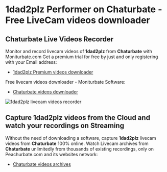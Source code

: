 # 1dad2plz Performer on Chaturbate - Free LiveCam videos downloader

## Chaturbate Live Videos Recorder

Monitor and record livecam videos of **1dad2plz** from **Chaturbate** with Moniturbate.com
Get a premium trial for free by just and only registering with your Email address:
* [1dad2plz Premium videos downloader](https://moniturbate.com/request-demo-licence-key.html)

Free livecam videos downloader - Moniturbate Software:
* [Chaturbate videos downloader](https://moniturbate.com/moniturbate-download-software.html)

![1dad2plz livecam videos recorder](https://peachurnet.com/templates/moniturbate-software.png)


## Capture 1dad2plz videos from the Cloud and watch your recordings on Streaming

Without the need of downloading a software, capture **1dad2plz** livecam videos from **Chaturbate** 100% online.
Watch Livecam archives from **Chaturbate** unlimitedly from thousands of existing recordings, only on Peachurbate.com and its websites network:
* [Chaturbate videos archives](https://peachurnet.com/)
